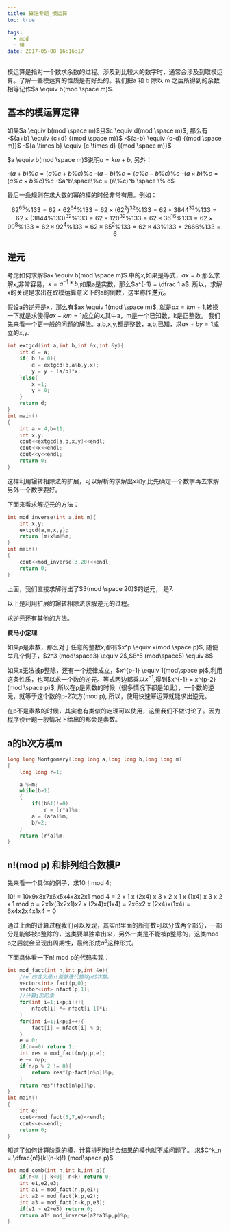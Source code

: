 ```yaml
---
title: 算法专题_模运算
toc: true

tags:
  - mod
  - 模
date: 2017-05-08 16:16:17
---
```

模运算是指对一个数求余数的过程。涉及到比较大的数字时，通常会涉及到取模运算。了解一些模运算的性质是有好处的。我们把a 和 b 除以 m 之后所得到的余数相等记作$a \equiv b(mod \space m)$.

<!--more-->

## 基本的模运算定律

如果$a \equiv b(mod \space m)$且$c \equiv d(mod \space m)$, 那么有
-${a+b} \equiv {c+d} {(mod \space m)}$
-${a-b} \equiv {c-d} {(mod \space m)}$
-${a \times b} \equiv {c \times d} {(mod \space m)}$

$a \equiv b(mod \space m)$说明$a = km + b$,
另外：

-$(a+b) \% c = (a\%c+b\%c)\%c$
-$(a-b) \% c = (a\%c-b\%c)\%c$
-$(a \times b) \% c = (a\%c \times b\%c)\%c$
-$a^b\space\%c = (a\%c)^b \space \% c$

最后一条规则在求大数的幂的模的时候非常有用。例如：

$$
62^{65} \% 133  
  = 62 \times 62^{64} \% 133
  = 62 \times (62^2)^{32} \% 133
  = 62 \times 3844^{32} \% 133
  = 62 \times (3844 \% 133)^{32} \% 133
  = 62 \times 120^{32} \% 133
  = 62 \times 36^{16} \% 133
  = 62 \times 99^8 \% 133
  = 62 \times 92^4 \% 133
  = 62 \times 85^2 \% 133
  = 62 \times 43 \% 133
  = 2666 \% 133
  = 6
$$

## 逆元

考虑如何求解$ax \equiv b(mod \space m)$.中的$x$,如果是等式，$ax=b$,那么求解$x$,非常容易，$x = a^{-1}*b$,如果a是实数，那么$a^{-1} = \dfrac 1 a$.
所以，求解x的关键是求出在取模运算意义下的a的倒数，这里称作**逆元**。

假设a的逆元是x，那么有$ax \equiv 1(mod \space m)$, 就是$ax=km+1$,转换一下就是求使得$ax-km=1$成立的$x$,其中a，m是一个已知数，k是正整数。
我们先来看一个更一般的问题的解法。a,b,x,y,都是整数，a,b,已知，求$ax+by=1$成立的x,y.

```c
int extgcd(int a,int b,int &x,int &y){
    int d = a;
    if( b != 0){
        d = extgcd(b,a%b,y,x);
        y = y - (a/b)*x;
    }else{
        x =1;
        y = 0;
    }
    return d;
}
int main()
{
    int a = 4,b=11;
    int x,y;
    cout<<extgcd(a,b,x,y)<<endl;
    cout<<x<<endl;
    cout<<y<<endl;
    return 0;
}
```

这样利用辗转相除法的扩展，可以解析的求解出x和y,比先确定一个数字再去求解另外一个数字要好。

下面来看求解逆元的方法：

```c
int mod_inverse(int a,int m){
    int x,y;
    extgcd(a,m,x,y);
    return (m+x%m)%m;
}
int main()
{
    cout<<mod_inverse(3,20)<<endl;
    return 0;
}
```

上面，我们直接求解得出了$3(mod \space 20)$的逆元， 是7.

以上是利用扩展的辗转相除法求解逆元的过程。

求逆元还有其他的方法。

**费马小定理**

如果$p$是素数，那么对于任意的整数$x$,都有$x^p \equiv x(mod \space p)$, 随便举几个例子，$2^3 (mod\space3) \equiv 2$,$8^5 (mod\space5) \equiv 8$

如果x无法被p整除，还有一个规律成立，$x^{p-1} \equiv 1(mod\space p)$,利用这条性质，也可以求一个数的逆元。等式两边都乘以$x^{-1}$,得到$x^{-1} = x^{p-2}(mod \space p)$, 所以在p是素数的时候（很多情况下都是如此），一个数的逆元，就等于这个数的p-2次方(mod p), 所以，使用快速幂运算就能求出逆元。

在p不是素数的时候，其实也有类似的定理可以使用，这里我们不做讨论了。因为程序设计题一般情况下给出的都会是素数。

## a的b次方模m

```c
long long Montgomery(long long a,long long b,long long m)
{
    long long r=1;

    a %=m;
    while(b>1)
    {
        if((b&1)!=0)
            r = (r*a)%m;
        a = (a*a)%m;
        b/=2;
    }
    return (r*a)%m;
}
```

## n!(mod p) 和排列组合数模P

先来看一个具体的例子，求10！mod 4;

10! = 10x9x8x7x6x5x4x3x2x1 mod 4
    = 2 x 1 x (2x4) x 3 x 2 x 1 x (1x4) x 3 x 2 x 1 mod p
    = 2x1x(3x2x1)x2 x (2x4)x(1x4)
    = 2x6x2 x (2x4)x(1x4)
    = 6x4x2x4x1x4
    = 0

通过上面的计算过程我们可以发现，其实n!里面的所有数可以分成两个部分，一部分是能够被p整除的，这类要单独拿出来，另外一类是不能被p整除的，这类mod p之后就会呈现出周期性，最终形成$a^b$这种形式。

下面具体看一下n! mod p的代码实现：

```c
int mod_fact(int n,int p,int &e){
    //e 的含义是n!能够迭代整除p的次数。
    vector<int> fact(p,0);
    vector<int> nfact(p,1);
    //计算i的阶乘
    for(int i=1;i<p;i++){
        nfact[i] *= nfact[i-1]*i;
    }
    for(int i=1;i<p;i++){
        fact[i] = nfact[i] % p;
    }
    e = 0;
    if(n==0) return 1;
    int res = mod_fact(n/p,p,e);
    e += n/p;
    if(n/p % 2 != 0){
        return res*(p-fact[n%p])%p;
    }
    return res*(fact[n%p])%p;
}
int main()
{
    int e;
    cout<<mod_fact(5,7,e)<<endl;
    cout<<e<<endl;
    return 0;
}
```

知道了如何计算阶乘的模，计算排列和组合结果的模也就不成问题了。
求$C^k_n = \dfrac{n!}{k!(n-k)!} (mod\space p)$

```c
int mod_comb(int n,int k,int p){
    if(n<0 || k<0|| n<k) return 0;
    int e1,e2,e3;
    int a1 = mod_fact(n,p,e1);
    int a2 = mod_fact(k,p,e2);
    int a3 = mod_fact(n-k,p,e3);
    if(e1 > e2+e3) return 0;
    return a1* mod_inverse(a2*a3%p,p)%p;
}
```
